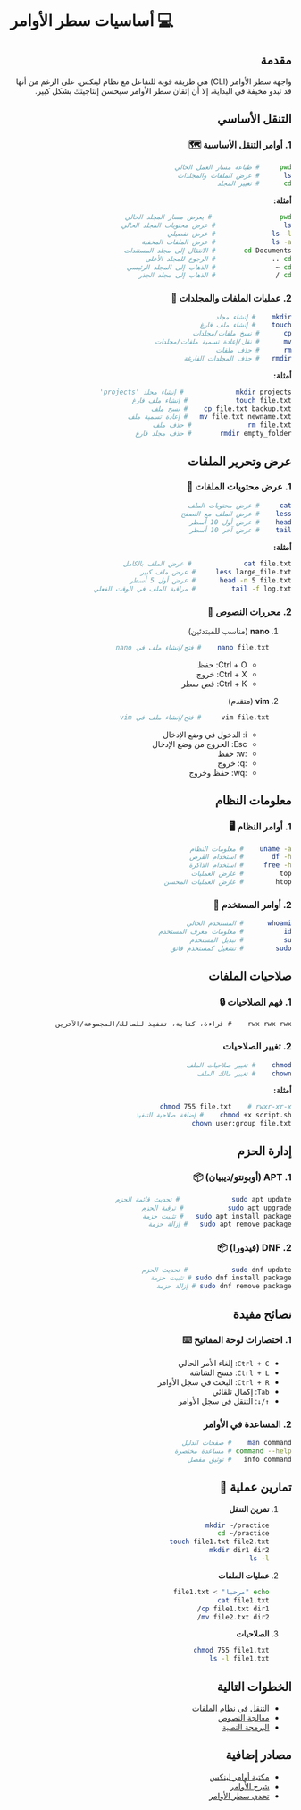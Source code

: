 # أساسيات سطر الأوامر 💻

<div dir="rtl">

## مقدمة

واجهة سطر الأوامر (CLI) هي طريقة قوية للتفاعل مع نظام لينكس. على الرغم من أنها قد تبدو مخيفة في البداية، إلا أن إتقان سطر الأوامر سيحسن إنتاجيتك بشكل كبير.

## التنقل الأساسي

### 1. أوامر التنقل الأساسية 🗺️

```bash
pwd     # طباعة مسار العمل الحالي
ls      # عرض الملفات والمجلدات
cd      # تغيير المجلد
```

**أمثلة:**
```bash
pwd                 # يعرض مسار المجلد الحالي
ls                 # عرض محتويات المجلد الحالي
ls -l              # عرض تفصيلي
ls -a              # عرض الملفات المخفية
cd Documents       # الانتقال إلى مجلد المستندات
cd ..              # الرجوع للمجلد الأعلى
cd ~               # الذهاب إلى المجلد الرئيسي
cd /               # الذهاب إلى مجلد الجذر
```

### 2. عمليات الملفات والمجلدات 📁

```bash
mkdir    # إنشاء مجلد
touch    # إنشاء ملف فارغ
cp      # نسخ ملفات/مجلدات
mv      # نقل/إعادة تسمية ملفات/مجلدات
rm      # حذف ملفات
rmdir   # حذف المجلدات الفارغة
```

**أمثلة:**
```bash
mkdir projects             # إنشاء مجلد 'projects'
touch file.txt            # إنشاء ملف فارغ
cp file.txt backup.txt    # نسخ ملف
mv file.txt newname.txt   # إعادة تسمية ملف
rm file.txt              # حذف ملف
rmdir empty_folder       # حذف مجلد فارغ
```

## عرض وتحرير الملفات

### 1. عرض محتويات الملفات 👀

```bash
cat     # عرض محتويات الملف
less    # عرض الملف مع التصفح
head    # عرض أول 10 أسطر
tail    # عرض آخر 10 أسطر
```

**أمثلة:**
```bash
cat file.txt             # عرض الملف بالكامل
less large_file.txt     # عرض ملف كبير
head -n 5 file.txt      # عرض أول 5 أسطر
tail -f log.txt         # مراقبة الملف في الوقت الفعلي
```

### 2. محررات النصوص 📝

1. **nano** (مناسب للمبتدئين)
   ```bash
   nano file.txt    # فتح/إنشاء ملف في nano
   ```
   - Ctrl + O: حفظ
   - Ctrl + X: خروج
   - Ctrl + K: قص سطر

2. **vim** (متقدم)
   ```bash
   vim file.txt     # فتح/إنشاء ملف في vim
   ```
   - i: الدخول في وضع الإدخال
   - Esc: الخروج من وضع الإدخال
   - :w: حفظ
   - :q: خروج
   - :wq: حفظ وخروج

## معلومات النظام

### 1. أوامر النظام 🖥️

```bash
uname -a    # معلومات النظام
df -h       # استخدام القرص
free -h     # استخدام الذاكرة
top         # عارض العمليات
htop        # عارض العمليات المحسن
```

### 2. أوامر المستخدم 👤

```bash
whoami      # المستخدم الحالي
id          # معلومات معرف المستخدم
su          # تبديل المستخدم
sudo        # تشغيل كمستخدم فائق
```

## صلاحيات الملفات

### 1. فهم الصلاحيات 🔒

```
rwx rwx rwx    # قراءة، كتابة، تنفيذ للمالك/المجموعة/الآخرين
```

### 2. تغيير الصلاحيات

```bash
chmod    # تغيير صلاحيات الملف
chown    # تغيير مالك الملف
```

**أمثلة:**
```bash
chmod 755 file.txt    # rwxr-xr-x
chmod +x script.sh    # إضافة صلاحية التنفيذ
chown user:group file.txt
```

## إدارة الحزم

### 1. APT (أوبونتو/ديبيان) 📦

```bash
sudo apt update             # تحديث قائمة الحزم
sudo apt upgrade           # ترقية الحزم
sudo apt install package   # تثبيت حزمة
sudo apt remove package   # إزالة حزمة
```

### 2. DNF (فيدورا) 📦

```bash
sudo dnf update           # تحديث الحزم
sudo dnf install package # تثبيت حزمة
sudo dnf remove package # إزالة حزمة
```

## نصائح مفيدة

### 1. اختصارات لوحة المفاتيح ⌨️

- `Ctrl + C`: إلغاء الأمر الحالي
- `Ctrl + L`: مسح الشاشة
- `Ctrl + R`: البحث في سجل الأوامر
- `Tab`: إكمال تلقائي
- `↑/↓`: التنقل في سجل الأوامر

### 2. المساعدة في الأوامر

```bash
man command    # صفحات الدليل
command --help # مساعدة مختصرة
info command   # توثيق مفصل
```

## تمارين عملية 🎯

1. **تمرين التنقل**
   ```bash
   mkdir ~/practice
   cd ~/practice
   touch file1.txt file2.txt
   mkdir dir1 dir2
   ls -l
   ```

2. **عمليات الملفات**
   ```bash
   echo "مرحباً" > file1.txt
   cat file1.txt
   cp file1.txt dir1/
   mv file2.txt dir2/
   ```

3. **الصلاحيات**
   ```bash
   chmod 755 file1.txt
   ls -l file1.txt
   ```

## الخطوات التالية

- [التنقل في نظام الملفات](04-file-system.md)
- [معالجة النصوص](05-text-processing.md)
- [البرمجة النصية](../shell-scripting/01-bash-basics.md)

## مصادر إضافية

- [مكتبة أوامر لينكس](https://linuxcommandlibrary.com/)
- [شرح الأوامر](https://explainshell.com/)
- [تحدي سطر الأوامر](https://cmdchallenge.com/)

</div>
